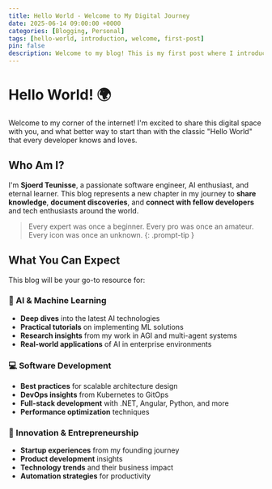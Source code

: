 ```yaml
---
title: Hello World - Welcome to My Digital Journey
date: 2025-06-14 09:00:00 +0000
categories: [Blogging, Personal]
tags: [hello-world, introduction, welcome, first-post]
pin: false
description: Welcome to my blog! This is my first post where I introduce myself, share my vision for this space.
---
```


# Hello World! 🌍

Welcome to my corner of the internet! I'm excited to share this digital space with you, and what better way to start than with the classic "Hello World" that every developer knows and loves.

## Who Am I?

I'm **Sjoerd Teunisse**, a passionate software engineer, AI enthusiast, and eternal learner. This blog represents a new chapter in my journey to **share knowledge**, **document discoveries**, and **connect with fellow developers** and tech enthusiasts around the world.

> Every expert was once a beginner. Every pro was once an amateur. Every icon was once an unknown.
{: .prompt-tip }

## What You Can Expect

This blog will be your go-to resource for:

### 🤖 AI & Machine Learning
- **Deep dives** into the latest AI technologies
- **Practical tutorials** on implementing ML solutions
- **Research insights** from my work in AGI and multi-agent systems
- **Real-world applications** of AI in enterprise environments

### 💻 Software Development
- **Best practices** for scalable architecture design
- **DevOps insights** from Kubernetes to GitOps
- **Full-stack development** with .NET, Angular, Python, and more
- **Performance optimization** techniques

### 🚀 Innovation & Entrepreneurship
- **Startup experiences** from my founding journey
- **Product development** insights
- **Technology trends** and their business impact
- **Automation strategies** for productivity
